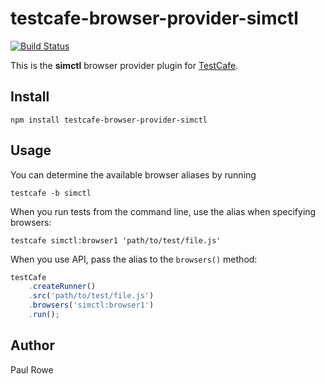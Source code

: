 # testcafe-browser-provider-simctl
[![Build Status](https://travis-ci.org/prowe/testcafe-browser-provider-simctl.svg)](https://travis-ci.org/prowe/testcafe-browser-provider-simctl)

This is the **simctl** browser provider plugin for [TestCafe](http://devexpress.github.io/testcafe).

## Install

```
npm install testcafe-browser-provider-simctl
```

## Usage


You can determine the available browser aliases by running
```
testcafe -b simctl
```

When you run tests from the command line, use the alias when specifying browsers:

```
testcafe simctl:browser1 'path/to/test/file.js'
```


When you use API, pass the alias to the `browsers()` method:

```js
testCafe
    .createRunner()
    .src('path/to/test/file.js')
    .browsers('simctl:browser1')
    .run();
```

## Author
Paul Rowe 
